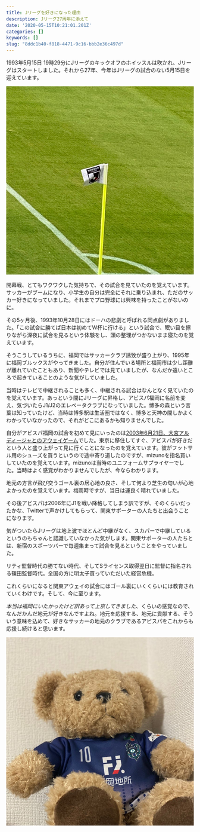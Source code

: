 ```yaml
---
title: Jリーグを好きになった理由
description: Jリーグ27周年に添えて
date: '2020-05-15T10:21:01.201Z'
categories: []
keywords: []
slug: "8ddc1b40-f818-4471-9c16-bbb2e36c497d"
---
```

1993年5月15日 19時29分にJリーグのキックオフのホイッスルは吹かれ、Jリーグはスタートしました。それから27年、今年はJリーグの試合のない5月15日を迎えています。

![](1__HP72JVYoSPChGvKs8Ogarw.jpeg)

開幕戦、とてもワクワクした気持ちで、その試合を見ていたのを覚えています。サッカーがブームになり、小学生の自分は完全にそれに乗り込まれ、ただのサッカー好きになっていました。それまでプロ野球には興味を持ったことがないのに。

その5ヶ月後、1993年10月28日にはドーハの悲劇と呼ばれる同点劇がありました。「この試合に勝てば日本は初めてW杯に行ける」という試合で、眠い目を擦りながら深夜に試合を見るという体験をし、頭の整理がつかないまま寝たのを覚えています。

そうこうしているうちに、福岡ではサッカークラブ誘致が盛り上がり、1995年に福岡ブルックスがやってきました。自分が住んでいる場所と福岡市は少し距離が離れていたこともあり、新聞やテレビでは見ていましたが、なんだか遠いところで起きていることのような気がしていました。

当時はテレビで中継されることも多く、中継される試合はなんとなく見ていたのを覚えています。あっという間にJリーグに昇格し、アビスパ福岡に名前を変え、気づいたらJ1/J2のエレベータクラブになっていました。博多の森という言葉は知っていたけど、当時は博多駅は生活圏ではなく、博多と天神の間しかよくわかっていなかったので、それがどこにあるかも知りませんでした。

自分がアビスパ福岡の試合を初めて見にいったのは[2003年6月21日、大宮アルディージャとのアウェイゲーム](https://data.j-league.or.jp/SFMS02/?match_card_id=7367)でした。東京に移住してすぐ、アビスパが好きだという人と盛り上がって見に行くことになったのを覚えています。彼がフットサル用のシューズを買うというので途中寄り道したのですが、mizunoを指名買いしていたのを覚えています。mizunoは当時のユニフォームサプライヤーでした。当時はよく感覚がわかりませんでしたが、今ならわかります。

地元の方言が飛び交うゴール裏の居心地の良さ、そして何より芝生の匂いが心地よかったのを覚えています。梅雨時ですが、当日は運良く晴れていました。

その後アビスパは2006年にJ1を戦い降格してしまう訳ですが、そのくらいだったかな、Twitterで声かけしてもらって、関東サポーターの人たちと出会うことになります。

気がついたらJリーグは地上波でほとんど中継がなく、スカパーで中継しているというのもちゃんと認識していなかった気がします。関東サポーターの人たちとは、新宿のスポーツバーで毎週集まって試合を見るということをやっていました。

リティ監督時代の勝てない時代、そしてSライセンス取得翌日に監督に指名される篠田監督時代。全国の方に明太子買っていただいた経営危機。

これくらいになると関東アウェイの試合にはゴール裏にいくくらいには教育されていくわけです。そして、今に至ります。

_本当は福岡にいたかったけど訳あって上京してきました_、くらいの感覚なので、なんだかんだ地元が好きなんですよね。地元を応援する、地元に貢献する、そういう意味を込めて、好きなサッカーの地元のクラブであるアビスパをこれからも応援し続けると思います。

![](1__fD58OgBbMa__2BBcoSXDNxA.jpeg)